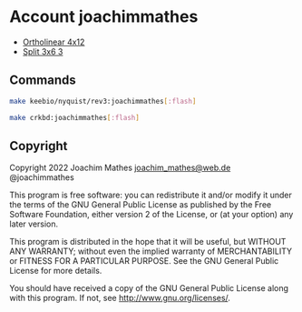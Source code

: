 # Account joachimmathes

- [Ortholinear 4x12](../../layouts/community/ortho_4x12/joachimmathes/)
- [Split 3x6 3](../../layouts/community/split_3x6_3/joachimmathes/)

## Commands

```sh
make keebio/nyquist/rev3:joachimmathes[:flash]
```
```sh
make crkbd:joachimmathes[:flash]
```

## Copyright

Copyright 2022 Joachim Mathes joachim_mathes@web.de @joachimmathes

This program is free software: you can redistribute it and/or modify
it under the terms of the GNU General Public License as published by
the Free Software Foundation, either version 2 of the License, or
(at your option) any later version.

This program is distributed in the hope that it will be useful,
but WITHOUT ANY WARRANTY; without even the implied warranty of
MERCHANTABILITY or FITNESS FOR A PARTICULAR PURPOSE.  See the
GNU General Public License for more details.

You should have received a copy of the GNU General Public License
along with this program.  If not, see <http://www.gnu.org/licenses/>.
